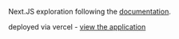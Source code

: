 Next.JS exploration following the [documentation](https://nextjs.org/learn).

deployed via vercel - [view the application](https://next-js-green-phi.vercel.app/)